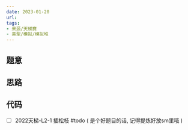 ```yaml
---
date: 2023-01-20
url: 
tags: 
- 来源/天梯赛
- 类型/模拟/模拟堆
---
```



## 题意




## 思路




## 代码


- [ ] 2022天梯-L2-1 插松枝 #todo 
( 是个好题目的话, 记得提炼好放sm里哦 )